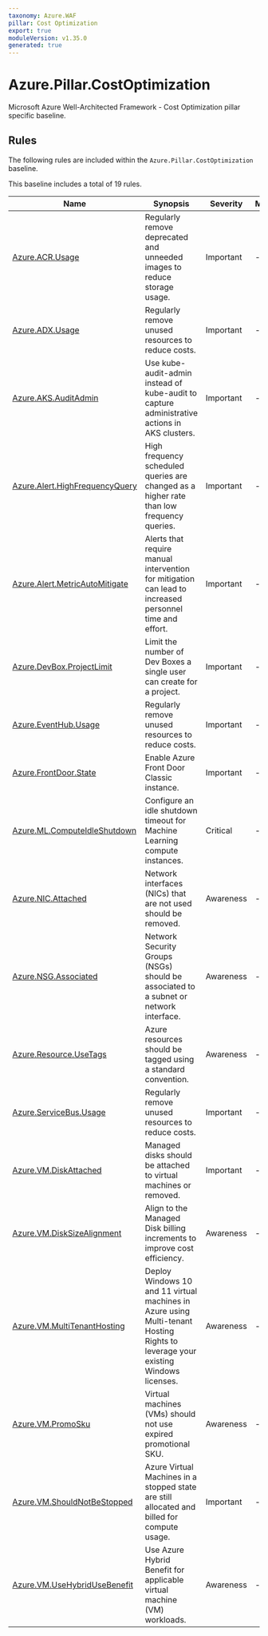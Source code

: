 ```yaml
---
taxonomy: Azure.WAF
pillar: Cost Optimization
export: true
moduleVersion: v1.35.0
generated: true
---
```


# Azure.Pillar.CostOptimization

Microsoft Azure Well-Architected Framework - Cost Optimization pillar specific baseline.

## Rules

The following rules are included within the `Azure.Pillar.CostOptimization` baseline.

This baseline includes a total of 19 rules.

Name | Synopsis | Severity | Maturity
---- | -------- | -------- | --------
[Azure.ACR.Usage](../rules/Azure.ACR.Usage.md) | Regularly remove deprecated and unneeded images to reduce storage usage. | Important | -
[Azure.ADX.Usage](../rules/Azure.ADX.Usage.md) | Regularly remove unused resources to reduce costs. | Important | -
[Azure.AKS.AuditAdmin](../rules/Azure.AKS.AuditAdmin.md) | Use kube-audit-admin instead of kube-audit to capture administrative actions in AKS clusters. | Important | -
[Azure.Alert.HighFrequencyQuery](../rules/Azure.Alert.HighFrequencyQuery.md) | High frequency scheduled queries are changed as a higher rate than low frequency queries. | Important | -
[Azure.Alert.MetricAutoMitigate](../rules/Azure.Alert.MetricAutoMitigate.md) | Alerts that require manual intervention for mitigation can lead to increased personnel time and effort. | Important | -
[Azure.DevBox.ProjectLimit](../rules/Azure.DevBox.ProjectLimit.md) | Limit the number of Dev Boxes a single user can create for a project. | Important | -
[Azure.EventHub.Usage](../rules/Azure.EventHub.Usage.md) | Regularly remove unused resources to reduce costs. | Important | -
[Azure.FrontDoor.State](../rules/Azure.FrontDoor.State.md) | Enable Azure Front Door Classic instance. | Important | -
[Azure.ML.ComputeIdleShutdown](../rules/Azure.ML.ComputeIdleShutdown.md) | Configure an idle shutdown timeout for Machine Learning compute instances. | Critical | -
[Azure.NIC.Attached](../rules/Azure.NIC.Attached.md) | Network interfaces (NICs) that are not used should be removed. | Awareness | -
[Azure.NSG.Associated](../rules/Azure.NSG.Associated.md) | Network Security Groups (NSGs) should be associated to a subnet or network interface. | Awareness | -
[Azure.Resource.UseTags](../rules/Azure.Resource.UseTags.md) | Azure resources should be tagged using a standard convention. | Awareness | -
[Azure.ServiceBus.Usage](../rules/Azure.ServiceBus.Usage.md) | Regularly remove unused resources to reduce costs. | Important | -
[Azure.VM.DiskAttached](../rules/Azure.VM.DiskAttached.md) | Managed disks should be attached to virtual machines or removed. | Important | -
[Azure.VM.DiskSizeAlignment](../rules/Azure.VM.DiskSizeAlignment.md) | Align to the Managed Disk billing increments to improve cost efficiency. | Awareness | -
[Azure.VM.MultiTenantHosting](../rules/Azure.VM.MultiTenantHosting.md) | Deploy Windows 10 and 11 virtual machines in Azure using Multi-tenant Hosting Rights to leverage your existing Windows licenses. | Awareness | -
[Azure.VM.PromoSku](../rules/Azure.VM.PromoSku.md) | Virtual machines (VMs) should not use expired promotional SKU. | Awareness | -
[Azure.VM.ShouldNotBeStopped](../rules/Azure.VM.ShouldNotBeStopped.md) | Azure Virtual Machines in a stopped state are still allocated and billed for compute usage. | Important | -
[Azure.VM.UseHybridUseBenefit](../rules/Azure.VM.UseHybridUseBenefit.md) | Use Azure Hybrid Benefit for applicable virtual machine (VM) workloads. | Awareness | -
